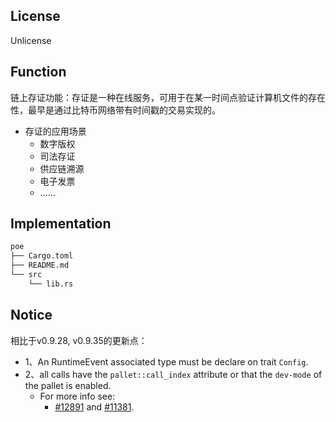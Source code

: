 ## License
Unlicense

## Function
链上存证功能：存证是一种在线服务，可用于在某一时间点验证计算机文件的存在性，最早是通过比特币网络带有时间戳的交易实现的。    
- 存证的应用场景
    - 数字版权
    - 司法存证
    - 供应链溯源
    - 电子发票
    - …… 

## Implementation
```Bash
poe
├── Cargo.toml
├── README.md
└── src
    └── lib.rs
```

## Notice
相比于v0.9.28, v0.9.35的更新点：
- 1、An RuntimeEvent associated type must be declare on trait `Config`.
- 2、all calls have the `pallet::call_index` attribute or that the `dev-mode` of the pallet is enabled.
  - For more info see:
    - [#12891](https://github.com/paritytech/substrate/pull/12891) and [#11381](https://github.com/paritytech/substrate/pull/11381).


